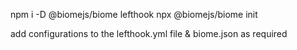 npm i -D @biomejs/biome lefthook
npx @biomejs/biome init

add configurations to the lefthook.yml file & biome.json as required